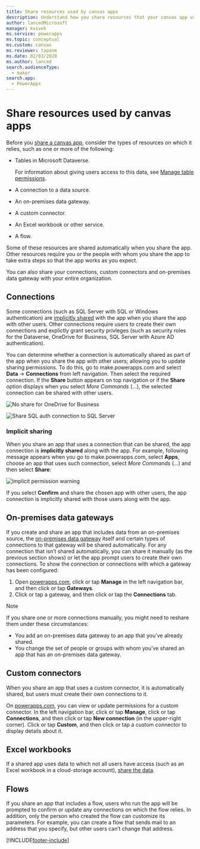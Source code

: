 ```yaml
---
title: Share resources used by canvas apps
description: Understand how you share resources that your canvas app uses.
author: lancedMicrosoft
manager: kvivek
ms.service: powerapps
ms.topic: conceptual
ms.custom: canvas
ms.reviewer: tapanm
ms.date: 02/03/2020
ms.author: lanced
search.audienceType: 
  - maker
search.app: 
  - PowerApps
---
```

# Share resources used by canvas apps

Before you [share a canvas app](share-app.md), consider the types of resources on which it relies, such as one or more of the following:

* Tables in Microsoft Dataverse.

    For information about giving users access to this data, see [Manage table permissions](share-app.md#manage-table-permissions).
    
* A connection to a data source.
* An on-premises data gateway.
* A custom connector.
* An Excel workbook or other service.
* A flow.

Some of these resources are shared automatically when you share the app. Other resources require you or the people with whom you share the app to take extra steps so that the app works as you expect.

You can also share your connections, custom connectors and on-premises data gateway with your entire organization.

## Connections

Some connections (such as SQL Server with SQL or Windows authentication) are [implicitly shared](share-app-resources.md#implicit-sharing) with the app when you share the app with other users. Other connections require users to create their own connections and explictly grant security privleges (such as security roles for the Dataverse, OneDrive for Business, SQL Server with Azure AD authentication).

You can determine whether a connection is automatically shared as part of the app when you share the app with other users; allowing you to update sharing permissions. To do this, go to make.powerapps.com and select **Data** -> **Connections** from left navigation. Then select the required connection. If the **Share** button appears on top navigation or if the **Share** option displays when you select *More Commands* (...), the selected connection can be shared with other users.

  ![No share for OneDrive for Business](./media/share-app-resources/shared-connections-odb.png)

  ![Share SQL auth connection to SQL Server](./media/share-app-resources/shared-connections-sqlauth.png)

### Implicit sharing

When you share an app that uses a connection that can be shared, the app connection is **implicitly shared** along with the app. For example, following message appears when you go to make.powerapps.com, select **Apps**, choose an app that uses such connection, select *More Commands* (...) and then select **Share**:

  ![Implicit permission warning](./media/share-app-resources/share-app-implicit-permission.png)

If you select **Confirm** and share the chosen app with other users, the app connection is implicitly shared with those users along with the app.

## On-premises data gateways
If you create and share an app that includes data from an on-premises source, the [on-premises data gateway](gateway-management.md) itself and certain types of connections to that gateway will be shared automatically. For any connection that isn’t shared automatically, you can share it manually (as the previous section shows) or let the app prompt users to create their own connections. To show the connection or connections with which a gateway has been configured:

1. Open [powerapps.com](https://make.powerapps.com?utm_source=padocs&utm_medium=linkinadoc&utm_campaign=referralsfromdoc), click or tap **Manage** in the left navigation bar, and then click or tap **Gateways**.
2. Click or tap a gateway, and then click or tap the **Connections** tab.

> [!NOTE]
> If you share one or more connections manually, you might need to reshare them under these circumstances:

* You add an on-premises data gateway to an app that you’ve already shared.
* You change the set of people or groups with whom you’ve shared an app that has an on-premises data gateway.

## Custom connectors
When you share an app that uses a custom connector, it is automatically shared, but users must create their own connections to it.

On [powerapps.com](https://make.powerapps.com?utm_source=padocs&utm_medium=linkinadoc&utm_campaign=referralsfromdoc), you can view or update permissions for a custom connector. In the left navigation bar, click or tap **Manage**, click or tap **Connections**, and then click or tap **New connection** (in the upper-right corner). Click or tap **Custom**, and then click or tap a custom connector to display details about it.

## Excel workbooks
If a shared app uses data to which not all users have access (such as an Excel workbook in a cloud-storage account), [share the data](share-app-data.md).

## Flows
If you share an app that includes a flow, users who run the app will be prompted to confirm or update any connections on which the flow relies. In addition, only the person who created the flow can customize its parameters. For example, you can create a flow that sends mail to an address that you specify, but other users can’t change that address.



[!INCLUDE[footer-include](../../includes/footer-banner.md)]